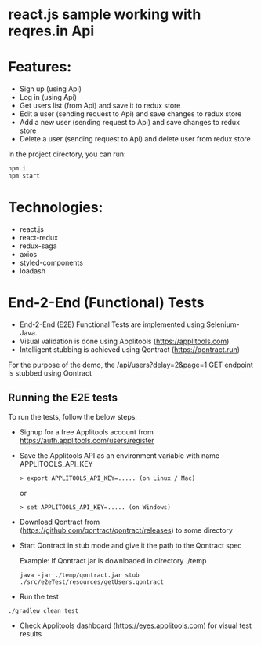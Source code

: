 # react.js sample working with reqres.in Api

#  Features:
 - Sign up (using Api)
  - Log in (using Api)
  - Get users list (from Api) and save it to redux store
  - Edit a user (sending request to Api) and save changes to redux store
  - Add a new user (sending request to Api) and save changes to redux store
  - Delete a user (sending request to Api) and delete user from redux store

 In the project directory, you can run:
```sh
npm i
npm start
```


 #  Technologies:
 - react.js
  - react-redux
  - redux-saga
  - axios
  - styled-components
  - loadash

# End-2-End (Functional) Tests
* End-2-End (E2E) Functional Tests are implemented using Selenium-Java. 
* Visual validation is done using Applitools (https://applitools.com)
* Intelligent stubbing is achieved using Qontract (https://qontract.run)

For the purpose of the demo, the /api/users?delay=2&page=1 GET endpoint is stubbed using Qontract

## Running the E2E tests
To run the tests, follow the below steps:
* Signup for a free Applitools account from https://auth.applitools.com/users/register
* Save the Applitools API as an environment variable with name - APPLITOOLS_API_KEY
    ```
    > export APPLITOOLS_API_KEY=..... (on Linux / Mac)
    ```
    or
    ```
    > set APPLITOOLS_API_KEY=..... (on Windows)
    ```
* Download Qontract from (https://github.com/qontract/qontract/releases) to some directory 
* Start Qontract in stub mode and give it the path to the Qontract spec

    Example:
    If Qontract jar is downloaded in directory ./temp
    ``` 
    java -jar ./temp/qontract.jar stub ./src/e2eTest/resources/getUsers.qontract
    ```

* Run the test
```
./gradlew clean test
```

* Check Applitools dashboard (https://eyes.applitools.com) for visual test results



